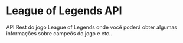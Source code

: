 # League of Legends API

API Rest do jogo League of Legends onde você poderá obter algumas informações sobre campeõs do jogo e etc..
